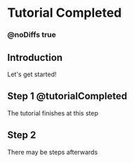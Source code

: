 # Tutorial Completed 

### @noDiffs true
## Introduction

Let's get started!

## Step 1 @tutorialCompleted

The tutorial finishes at this step

## Step 2 

There may be steps afterwards
